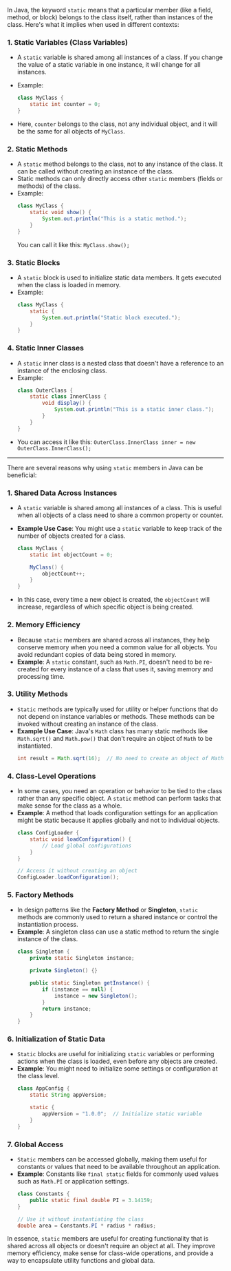 In Java, the keyword `static` means that a particular member (like a field, method, or block) belongs to the class itself, rather than instances of the class. Here's what it implies when used in different contexts:

### 1. **Static Variables (Class Variables)**
   - A `static` variable is shared among all instances of a class. If you change the value of a static variable in one instance, it will change for all instances.
   - Example:
     ```java
     class MyClass {
         static int counter = 0;
     }
     ```

   - Here, `counter` belongs to the class, not any individual object, and it will be the same for all objects of `MyClass`.

### 2. **Static Methods**
   - A `static` method belongs to the class, not to any instance of the class. It can be called without creating an instance of the class.
   - Static methods can only directly access other `static` members (fields or methods) of the class.
   - Example:
     ```java
     class MyClass {
         static void show() {
             System.out.println("This is a static method.");
         }
     }
     ```
     You can call it like this: `MyClass.show();`

### 3. **Static Blocks**
   - A `static` block is used to initialize static data members. It gets executed when the class is loaded in memory.
   - Example:
     ```java
     class MyClass {
         static {
             System.out.println("Static block executed.");
         }
     }
     ```

### 4. **Static Inner Classes**
   - A `static` inner class is a nested class that doesn't have a reference to an instance of the enclosing class.
   - Example:
     ```java
     class OuterClass {
         static class InnerClass {
             void display() {
                 System.out.println("This is a static inner class.");
             }
         }
     }
     ```
   - You can access it like this: `OuterClass.InnerClass inner = new OuterClass.InnerClass();`

---

There are several reasons why using `static` members in Java can be beneficial:

### 1. **Shared Data Across Instances**
   - A `static` variable is shared among all instances of a class. This is useful when all objects of a class need to share a common property or counter.
   - **Example Use Case**: You might use a `static` variable to keep track of the number of objects created for a class.
     ```java
     class MyClass {
         static int objectCount = 0;

         MyClass() {
             objectCount++;
         }
     }
     ```

   - In this case, every time a new object is created, the `objectCount` will increase, regardless of which specific object is being created.

### 2. **Memory Efficiency**
   - Because `static` members are shared across all instances, they help conserve memory when you need a common value for all objects. You avoid redundant copies of data being stored in memory.
   - **Example**: A `static` constant, such as `Math.PI`, doesn't need to be re-created for every instance of a class that uses it, saving memory and processing time.

### 3. **Utility Methods**
   - `Static` methods are typically used for utility or helper functions that do not depend on instance variables or methods. These methods can be invoked without creating an instance of the class.
   - **Example Use Case**: Java's `Math` class has many static methods like `Math.sqrt()` and `Math.pow()` that don't require an object of `Math` to be instantiated.
     ```java
     int result = Math.sqrt(16);  // No need to create an object of Math class
     ```

### 4. **Class-Level Operations**
   - In some cases, you need an operation or behavior to be tied to the class rather than any specific object. A `static` method can perform tasks that make sense for the class as a whole.
   - **Example**: A method that loads configuration settings for an application might be static because it applies globally and not to individual objects.
     ```java
     class ConfigLoader {
         static void loadConfiguration() {
             // Load global configurations
         }
     }

     // Access it without creating an object
     ConfigLoader.loadConfiguration();
     ```

### 5. **Factory Methods**
   - In design patterns like the **Factory Method** or **Singleton**, `static` methods are commonly used to return a shared instance or control the instantiation process.
   - **Example**: A singleton class can use a static method to return the single instance of the class.
     ```java
     class Singleton {
         private static Singleton instance;

         private Singleton() {}

         public static Singleton getInstance() {
             if (instance == null) {
                 instance = new Singleton();
             }
             return instance;
         }
     }
     ```

### 6. **Initialization of Static Data**
   - `Static` blocks are useful for initializing `static` variables or performing actions when the class is loaded, even before any objects are created.
   - **Example**: You might need to initialize some settings or configuration at the class level.
     ```java
     class AppConfig {
         static String appVersion;

         static {
             appVersion = "1.0.0";  // Initialize static variable
         }
     }
     ```

### 7. **Global Access**
   - `Static` members can be accessed globally, making them useful for constants or values that need to be available throughout an application.
   - **Example**: Constants like `final static` fields for commonly used values such as `Math.PI` or application settings.
     ```java
     class Constants {
         public static final double PI = 3.14159;
     }

     // Use it without instantiating the class
     double area = Constants.PI * radius * radius;
     ```

In essence, `static` members are useful for creating functionality that is shared across all objects or doesn't require an object at all. They improve memory efficiency, make sense for class-wide operations, and provide a way to encapsulate utility functions and global data.